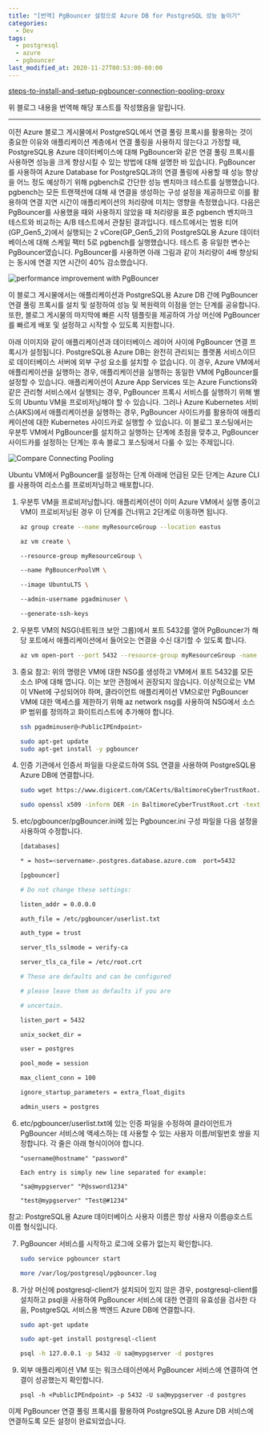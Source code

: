 ```yaml
---
title: "[번역] PgBouncer 설정으로 Azure DB for PostgreSQL 성능 높이기"
categories:
  - Dev
tags:
  - postgresql
  - azure
  - pgbouncer
last_modified_at: 2020-11-27T00:53:00-00:00
---
```


[steps-to-install-and-setup-pgbouncer-connection-pooling-proxy](https://techcommunity.microsoft.com/t5/azure-database-for-postgresql/steps-to-install-and-setup-pgbouncer-connection-pooling-proxy/ba-p/730555)

위 블로그 내용을 번역해 해당 포스트를 작성했음을  알립니다.

---
이전 Azure 블로그 게시물에서 PostgreSQL에서 연결 풀링 프록시를 활용하는 것이 중요한 이유와 애플리케이션 계층에서 연결 풀링을 사용하지 않는다고 가정할 때, PostgreSQL용 Azure 데이터베이스에 대해 PgBouncer와 같은 연결 풀링 프록시를 사용하면 성능을 크게 향상시킬 수 있는 방법에 대해 설명한 바 있습니다. PgBouncer를 사용하여 Azure Database for PostgreSQL과의 연결 풀링에 사용할 때 성능 향상을 어느 정도 예상하기 위해 pgbench로 간단한 성능 벤치마크 테스트를 실행했습니다. pgbench는 모든 트랜잭션에 대해 새 연결을 생성하는 구성 설정을 제공하므로 이를 활용하여 연결 지연 시간이 애플리케이션의 처리량에 미치는 영향을 측정했습니다. 다음은 PgBouncer를 사용했을 때와 사용하지 않았을 때 처리량을 표준 pgbench 벤치마크 테스트와 비교하는 A/B 테스트에서 관찰된 결과입니다. 테스트에서는 범용 티어(GP_Gen5_2)에서 실행되는 2 vCore(GP_Gen5_2)의 PostgreSQL용 Azure 데이터베이스에 대해 스케일 팩터 5로 pgbench를 실행했습니다. 테스트 중 유일한 변수는 PgBouncer였습니다. PgBouncer를 사용하면 아래 그림과 같이 처리량이 4배 향상되는 동시에 연결 지연 시간이 40% 감소했습니다.

![performance improvement with PgBouncer](https://techcommunity.microsoft.com/t5/image/serverpage/image-id/121737i363E08FEFF67D931/image-dimensions/700x310?v=v2)

이 블로그 게시물에서는 애플리케이션과 PostgreSQL용 Azure DB 간에 PgBouncer 연결 풀링 프록시를 설치 및 설정하여 성능 및 복원력의 이점을 얻는 단계를 공유합니다. 또한, 블로그 게시물의 마지막에 빠른 시작 템플릿을 제공하여 가상 머신에 PgBouncer를 빠르게 배포 및 설정하고 시작할 수 있도록 지원합니다.

아래 이미지와 같이 애플리케이션과 데이터베이스 레이어 사이에 PgBouncer 연결 프록시가 설정됩니다. PostgreSQL용 Azure DB는 완전히 관리되는 플랫폼 서비스이므로 데이터베이스 서버에 외부 구성 요소를 설치할 수 없습니다. 이 경우, Azure VM에서 애플리케이션을 실행하는 경우, 애플리케이션을 실행하는 동일한 VM에 PgBouncer를 설정할 수 있습니다. 애플리케이션이 Azure App Services 또는 Azure Functions와 같은 관리형 서비스에서 실행되는 경우, PgBouncer 프록시 서비스를 실행하기 위해 별도의 Ubuntu VM을 프로비저닝해야 할 수 있습니다. 그러나 Azure Kubernetes 서비스(AKS)에서 애플리케이션을 실행하는 경우, PgBouncer 사이드카를 활용하여 애플리케이션에 대한 Kubernetes 사이드카로 실행할 수 있습니다. 이 블로그 포스팅에서는 우분투 VM에서 PgBouncer를 설치하고 실행하는 단계에 초점을 맞추고, PgBouncer 사이드카를 설정하는 단계는 후속 블로그 포스팅에서 다룰 수 있는 주제입니다.

![Compare Connecting Pooling](https://techcommunity.microsoft.com/t5/image/serverpage/image-id/121738iC727A324F10A610F/image-dimensions/427x277?v=v2)

Ubuntu VM에서 PgBouncer를 설정하는 단계
아래에 언급된 모든 단계는 Azure CLI를 사용하여 리소스를 프로비저닝하고 배포합니다.

1. 우분투 VM을 프로비저닝합니다. 애플리케이션이 이미 Azure VM에서 실행 중이고 VM이 프로비저닝된 경우 이 단계를 건너뛰고 2단계로 이동하면 됩니다.
    
    ```bash
    az group create --name myResourceGroup --location eastus
    
    az vm create \
    
    --resource-group myResourceGroup \
    
    --name PgBouncerPoolVM \
    
    --image UbuntuLTS \
    
    --admin-username pgadminuser \
    
    --generate-ssh-keys
    ```
    

2. 우분투 VM의 NSG(네트워크 보안 그룹)에서 포트 5432를 열어 PgBouncer가 해당 포트에서 애플리케이션에서 들어오는 연결을 수신 대기할 수 있도록 합니다.
    
    ```bash
    az vm open-port --port 5432 --resource-group myResourceGroup -name PgBouncerPoolVM
    ```
    
3. 중요 참고: 위의 명령은 VM에 대한 NSG를 생성하고 VM에서 포트 5432를 모든 소스 IP에 대해 엽니다. 이는 보안 관점에서 권장되지 않습니다. 이상적으로는 VM이 VNet에 구성되어야 하며, 클라이언트 애플리케이션 VM으로만 PgBouncer VM에 대한 액세스를 제한하기 위해 az network nsg를 사용하여 NSG에서 소스 IP 범위를 정의하고 화이트리스트에 추가해야 합니다.

    ```bash
    ssh pgadminuser@<PublicIPEndpoint>

    sudo apt-get update
    sudo apt-get install -y pgbouncer
    ```

4. 인증 기관에서 인증서 파일을 다운로드하여 SSL 연결을 사용하여 PostgreSQL용 Azure DB에 연결합니다.

    ```bash
    sudo wget https://www.digicert.com/CACerts/BaltimoreCyberTrustRoot.crt

    sudo openssl x509 -inform DER -in BaltimoreCyberTrustRoot.crt -text -out /etc/root.crt
    ```

5. etc/pgbouncer/pgBouncer.ini에 있는 Pgbouncer.ini 구성 파일을 다음 설정을 사용하여 수정합니다.

    ```bash
    [databases]

    * = host=<servername>.postgres.database.azure.com  port=5432

    [pgbouncer]

    # Do not change these settings:

    listen_addr = 0.0.0.0

    auth_file = /etc/pgbouncer/userlist.txt

    auth_type = trust

    server_tls_sslmode = verify-ca

    server_tls_ca_file = /etc/root.crt

    # These are defaults and can be configured

    # please leave them as defaults if you are

    # uncertain.

    listen_port = 5432

    unix_socket_dir =

    user = postgres

    pool_mode = session

    max_client_conn = 100

    ignore_startup_parameters = extra_float_digits

    admin_users = postgres
    ```

6. etc/pgbouncer/userlist.txt에 있는 인증 파일을 수정하여 클라이언트가 PgBouncer 서비스에 액세스하는 데 사용할 수 있는 사용자 이름/비밀번호 쌍을 지정합니다. 각 줄은 아래 형식이어야 합니다.

    ```
    "username@hostname" "password"

    Each entry is simply new line separated for example:

    "sa@mypgserver" "P@ssword1234"

    "test@mypgserver" "Test@#1234"
    ```

참고: PostgreSQL용 Azure 데이터베이스 사용자 이름은 항상 사용자 이름@호스트 이름 형식입니다.

7. PgBouncer 서비스를 시작하고 로그에 오류가 없는지 확인합니다.

    ```bash
    sudo service pgbouncer start

    more /var/log/postgresql/pgbouncer.log
    ```

8. 가상 머신에 postgresql-client가 설치되어 있지 않은 경우, postgresql-client를 설치하고 psql을 사용하여 PgBouncer 서비스에 대한 연결의 유효성을 검사한 다음, PostgreSQL 서비스용 백엔드 Azure DB에 연결합니다.

    ```bash
    sudo apt-get update

    sudo apt-get install postgresql-client

    psql -h 127.0.0.1 -p 5432 -U sa@mypgserver -d postgres
    ```

9. 외부 애플리케이션 VM 또는 워크스테이션에서 PgBouncer 서비스에 연결하여 연결이 성공했는지 확인합니다.

    ```
    psql -h <PublicIPEndpoint> -p 5432 -U sa@mypgserver -d postgres
    ```

이제 PgBouncer 연결 풀링 프록시를 활용하여 PostgreSQL용 Azure DB 서비스에 연결하도록 모든 설정이 완료되었습니다.